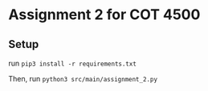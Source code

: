# Assignment 2 for COT 4500

## Setup

run `pip3 install -r requirements.txt`

Then, run `python3 src/main/assignment_2.py`